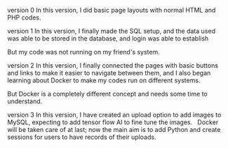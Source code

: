 
version 0
In this version, I did basic page layouts with normal HTML and PHP codes.

version 1
In this version, I finally made the SQL setup, and the data used was able to be stored in the database, and login was able to establish

But my code was not running on my friend's system.

version 2
In this version, I finally connected the pages with basic buttons and links to make it easier to navigate between them, and I also began learning about Docker to make my codes run on different systems.

But Docker is a completely different concept and needs some time to understand.

version 3
In this version, I have created an upload option to add images to MySQL, expecting to add tensor flow AI to fine tune the images.
 
Docker will be taken care of at last; now the main aim is to add Python and create sessions for users to have records of their uploads.
